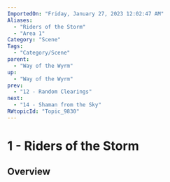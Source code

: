 ```yaml
---
ImportedOn: "Friday, January 27, 2023 12:02:47 AM"
Aliases:
  - "Riders of the Storm"
  - "Area 1"
Category: "Scene"
Tags:
  - "Category/Scene"
parent:
  - "Way of the Wyrm"
up:
  - "Way of the Wyrm"
prev:
  - "12 - Random Clearings"
next:
  - "14 - Shaman from the Sky"
RWtopicId: "Topic_9830"
---
```

# 1 - Riders of the Storm
## Overview
